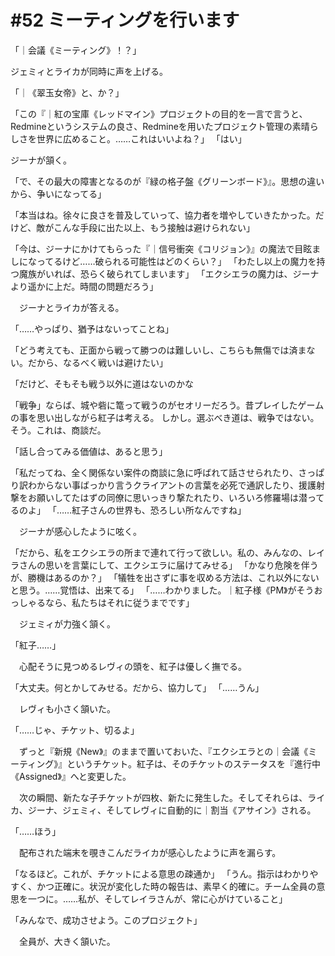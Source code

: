 # #52 ミーティングを行います
「｜会議《ミーティング》！？」

ジェミィとライカが同時に声を上げる。

「｜《翠玉女帝》と、か？」

「この『｜紅の宝庫《レッドマイン》プロジェクトの目的を一言で言うと、Redmineというシステムの良さ、Redmineを用いたプロジェクト管理の素晴らしさを世界に広めること。……これはいいよね？」
「はい」

ジーナが頷く。

「で、その最大の障害となるのが『緑の格子盤《グリーンボード》』。思想の違いから、争いになってる」

「本当はね。徐々に良さを普及していって、協力者を増やしていきたかった。だけど、敵がこんな手段に出た以上、もう接触は避けられない」


「今は、ジーナにかけてもらった『｜信号衝突《コリジョン》』の魔法で目眩ましになってるけど……破られる可能性はどのくらい？」
「わたし以上の魔力を持つ魔族がいれば、恐らく破られてしまいます」
「エクシエラの魔力は、ジーナより遥かに上だ。時間の問題だろう」

　ジーナとライカが答える。

「……やっぱり、猶予はないってことね」


「どう考えても、正面から戦って勝つのは難しいし、こちらも無傷では済まない。だから、なるべく戦いは避けたい」

「だけど、そもそも戦う以外に道はないのかな



「戦争」ならば、城や砦に篭って戦うのがセオリーだろう。昔プレイしたゲームの事を思い出しながら紅子は考える。
しかし。選ぶべき道は、戦争ではない。
そう。これは、商談だ。


「話し合ってみる価値は、あると思う」



「私だってね、全く関係ない案件の商談に急に呼ばれて話させられたり、さっぱり訳わからない事ばっかり言うクライアントの言葉を必死で通訳したり、援護射撃をお願いしてたはずの同僚に思いっきり撃たれたり、いろいろ修羅場は潜ってるのよ」
「……紅子さんの世界も、恐ろしい所なんですね」

　ジーナが感心したように呟く。

「だから、私をエクシエラの所まで連れて行って欲しい。私の、みんなの、レイラさんの思いを言葉にして、エクシエラに届けてみせる」
「かなり危険を伴うが、勝機はあるのか？」
「犠牲を出さずに事を収める方法は、これ以外にないと思う。……覚悟は、出来てる」
「……わかりました。｜紅子様《PM》がそうおっしゃるなら、私たちはそれに従うまでです」

　ジェミィが力強く頷く。

「紅子……」

　心配そうに見つめるレヴィの頭を、紅子は優しく撫でる。

「大丈夫。何とかしてみせる。だから、協力して」
「……うん」

　レヴィも小さく頷いた。

「……じゃ、チケット、切るよ」

　ずっと『新規《New》』のままで置いておいた、『エクシエラとの｜会議《ミーティング》』というチケット。紅子は、そのチケットのステータスを『進行中《Assigned》』へと変更した。

　次の瞬間、新たな子チケットが四枚、新たに発生した。そしてそれらは、ライカ、ジーナ、ジェミィ、そしてレヴィに自動的に｜割当《アサイン》される。

「……ほう」

　配布された端末を覗きこんだライカが感心したように声を漏らす。

「なるほど。これが、チケットによる意思の疎通か」
「うん。指示はわかりやすく、かつ正確に。状況が変化した時の報告は、素早く的確に。チーム全員の意思を一つに。……私が、そしてレイラさんが、常に心がけていること」


「みんなで、成功させよう。このプロジェクト」

　全員が、大きく頷いた。
